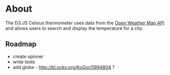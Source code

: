 # About 
The D3.JS Celsius thermometer uses data from the <a href="http://openweathermap.org/">Open Weather Map API</a> and allows users to search and display the temperature for a city. 

## Roadmap 
- create spinner
- write tests 
- add globe - http://bl.ocks.org/KoGor/5994804 ?

